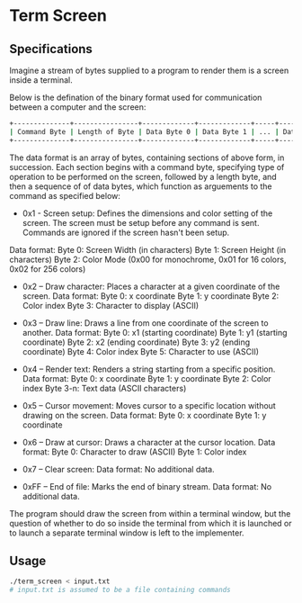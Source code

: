 # Term Screen

## Specifications
Imagine a stream of bytes supplied to a program to render them is a screen
inside a terminal.

Below is the defination of the binary format used for communication between a 
computer and the screen:

```bash
+--------------+----------------+-------------+-------------+-----+---------------+
| Command Byte | Length of Byte | Data Byte 0 | Data Byte 1 | ... | Data Byte n-1 |
+--------------+----------------+-------------+-------------+-----+---------------+
```
The data format is an array of bytes, containing sections of above form, in
succession. Each section begins with a command byte, specifying type of operation
to be performed on the screen, followed by a length byte, and then a sequence of
of data bytes, which function as arguements to the command as specified below:

- 0x1 - Screen setup: Defines the dimensions and color setting of the screen.
The screen must be setup before any command is sent. Commands are ignored if the 
screen hasn't been setup.

Data format:
Byte 0: Screen Width (in characters)
Byte 1: Screen Height (in characters) 
Byte 2: Color Mode (0x00 for monochrome, 0x01 for 16 colors, 0x02 for 256 colors)

- 0x2 – Draw character: Places a character at a given coordinate of the screen.
Data format:
Byte 0: x coordinate 
Byte 1: y coordinate 
Byte 2: Color index 
Byte 3: Character to display (ASCII)

- 0x3 – Draw line: Draws a line from one coordinate of the screen to another.
Data format:
Byte 0: x1 (starting coordinate) 
Byte 1: y1 (starting coordinate) 
Byte 2: x2 (ending coordinate) 
Byte 3: y2 (ending coordinate) 
Byte 4: Color index 
Byte 5: Character to use (ASCII)

- 0x4 – Render text: Renders a string starting from a specific position.
Data format:
Byte 0: x coordinate 
Byte 1: y coordinate 
Byte 2: Color index 
Byte 3-n: Text data (ASCII characters)

- 0x5 – Cursor movement: Moves cursor to a specific location without drawing on the screen.
Data format:
Byte 0: x coordinate 
Byte 1: y coordinate

- 0x6 – Draw at cursor: Draws a character at the cursor location.
Data format:
Byte 0: Character to draw (ASCII) 
Byte 1: Color index

- 0x7 – Clear screen:
Data format: No additional data.

- 0xFF – End of file: Marks the end of binary stream.
Data format: No additional data.

The program should draw the screen from within a terminal window, 
but the question of whether to do so inside the terminal from which it is launched
or to launch a separate terminal window is left to the implementer.

## Usage
```bash
./term_screen < input.txt
# input.txt is assumed to be a file containing commands
```
